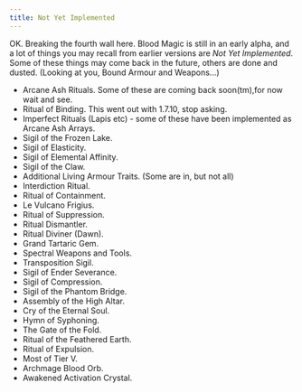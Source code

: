 ```yaml
---
title: Not Yet Implemented
---
```



OK. Breaking the fourth wall here. Blood Magic is still in an early alpha, and a lot of things you may recall from earlier versions are *Not Yet Implemented*. Some of these things may come back in the future, others are done and dusted. (Looking at you, Bound Armour and Weapons...)

* Arcane Ash Rituals. Some of these are coming back soon(tm),for now wait and see.
* Ritual of Binding. This went out with 1.7.10, stop asking.
* Imperfect Rituals (Lapis etc) - some of these have been implemented as Arcane Ash Arrays.
* Sigil of the Frozen Lake.
* Sigil of Elasticity.
* Sigil of Elemental Affinity.
* Sigil of the Claw.
* Additional Living Armour Traits. (Some are in, but not all)
* Interdiction Ritual.
* Ritual of Containment.
* Le Vulcano Frigius.
* Ritual of Suppression.
* Ritual Dismantler.
* Ritual Diviner (Dawn).
* Grand Tartaric Gem.
* Spectral Weapons and Tools.
* Transposition Sigil.
* Sigil of Ender Severance.
* Sigil of Compression.
* Sigil of the Phantom Bridge.
* Assembly of the High Altar.
* Cry of the Eternal Soul.
* Hymn of Syphoning.
* The Gate of the Fold.
* Ritual of the Feathered Earth.
* Ritual of Expulsion.
* Most of Tier V.
* Archmage Blood Orb.
* Awakened Activation Crystal.

